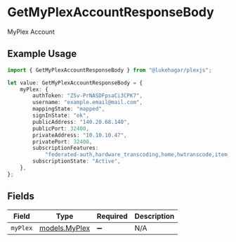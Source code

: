 # GetMyPlexAccountResponseBody

MyPlex Account

## Example Usage

```typescript
import { GetMyPlexAccountResponseBody } from "@lukehagar/plexjs";

let value: GetMyPlexAccountResponseBody = {
    myPlex: {
        authToken: "Z5v-PrNASDFpsaCi3CPK7",
        username: "example.email@mail.com",
        mappingState: "mapped",
        signInState: "ok",
        publicAddress: "140.20.68.140",
        publicPort: 32400,
        privateAddress: "10.10.10.47",
        privatePort: 32400,
        subscriptionFeatures:
            "federated-auth,hardware_transcoding,home,hwtranscode,item_clusters,kevin-bacon,livetv,loudness,lyrics,music-analysis,music_videos,pass,photo_autotags,photos-v5,photosV6-edit,photosV6-tv-albums,premium_music_metadata,radio,server-manager,session_bandwidth_restrictions,session_kick,shared-radio,sync,trailers,tuner-sharing,type-first,unsupportedtuners,webhooks",
        subscriptionState: "Active",
    },
};
```

## Fields

| Field                                | Type                                 | Required                             | Description                          |
| ------------------------------------ | ------------------------------------ | ------------------------------------ | ------------------------------------ |
| `myPlex`                             | [models.MyPlex](../models/myplex.md) | :heavy_minus_sign:                   | N/A                                  |